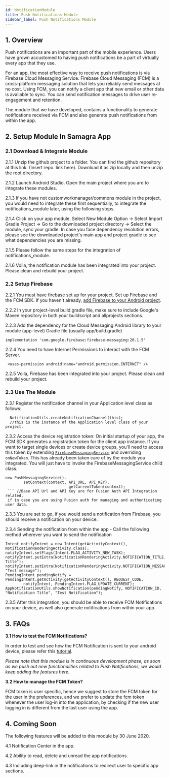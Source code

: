 ```yaml
---
id: NotificationModule
title: Push Notifications Module
sidebar_label: Push Notifications Module
---
```


## 1. Overview

Push notifications are an important part of the mobile experience. Users have grown accustomed to having push notifications be a part of virtually every app that they use. 

For an app, the most effective way to receive push notifications is via Firebase Cloud Messaging Service. Firebase Cloud Messaging (FCM) is a cross-platform messaging solution that lets you reliably send messages at no cost. Using FCM, you can notify a client app that new email or other data is available to sync. You can send notification messages to drive user re-engagement and retention.

The module that we have developed, contains a functionality to generate notifications received via FCM and also generate push notifications from within the app.

## 2. Setup Module In Samagra App

### 2.1 Download & Integrate Module

2.1.1  Unzip the github project to a folder. You can find the github repository at this link. (Insert repo. link here). Download it as zip locally and then unzip the root directory.

2.1.2  Launch Android Studio. Open the main project where you are to integrate these modules. 

2.1.3  If you have not customworkmanager/commons module in the project, you would need to integrate these first sequentially, to integrate the notifications_module later, using the following steps.

2.1.4  Click on your app module. Select New Module Option -> Select Import Gradle Project -> Go to the downloaded project directory -> Select the module, sync your gradle. In case you face dependency resolution errors, please see the downloaded project's main app and project gradle to see what dependencies you are missing.

2.1.5  Please follow the same steps for the integration of notifications_module.

2.1.6 Voila, the notification module has been integrated into your project. Please clean and rebuild your project.

### 2.2 Setup Firebase

2.2.1  You must have firebase set up for your project. Set up Firebase and the FCM SDK. If you haven't already, [add Firebase to your Android project](https://firebase.google.com/docs/android/setup).

2.2.2  In your project-level build.gradle file, make sure to include Google's Maven repository in both your buildscript and allprojects sections.

2.2.3  Add the dependency for the Cloud Messaging Android library to your module (app-level) Gradle file (usually app/build.gradle)

```
implementation 'com.google.firebase:firebase-messaging:20.1.5'
```

2.2.4  You need to have Internet Permissions to interact with the FCM Server.
 
```
 <uses-permission android:name="android.permission.INTERNET" />
```

2.2.5  Voila, Firebase has been integrated into your project. Please clean and rebuild your project.


### 2.3 Use The Module

2.3.1  Register the notification channel in your Application level class as follows:
```
  NotificationUtils.createNotificationChannel(this);
  //this is the instance of the Application level class of your project.
```
2.3.2 Access the device registration token: On initial startup of your app, the FCM SDK generates a registration token for the client app instance. If you want to target single devices or create device groups, you'll need to access this token by extending  [`FirebaseMessagingService`](https://firebase.google.com/docs/reference/android/com/google/firebase/messaging/FirebaseMessagingService)  and overriding  `onNewToken`. This has already been taken care of by the module you integrated. You will just have to invoke the FirebaseMessagingService child class.
``` 
new PushMessagingService().
		setContext(context, API_URL, API_KEY).	
							getCurrentToken(context);
 ``` //Base API Url and API Key are for Fusion Auth API Integration related,
 if in case you are using Fusion auth for managing and authenticating user data.
```

2.3.3  You are set to go, if you would send a notification from Firebase, you should receive a notification on your device. 

2.3.4  Sending the notification from within the app - Call the following method wherever you want to send the notification

```
Intent notifyIntent = new Intent(getActivityContext(), NotificationRenderingActivity.class);  
notifyIntent.setFlags(Intent.FLAG_ACTIVITY_NEW_TASK);  
notifyIntent.putExtra(NotificationRenderingActivity.NOTIFICATION_TITLE,"Notification Title");  
notifyIntent.putExtra(NotificationRenderingActivity.NOTIFICATION_MESSAGE, "Test message");   
PendingIntent pendingNotify = PendingIntent.getActivity(getActivityContext(), REQUEST_CODE,  
        notifyIntent, PendingIntent.FLAG_UPDATE_CURRENT);  
AppNotificationUtils.showNotification(pendingNotify, NOTIFICATION_ID, "Notification Title", "Test Notification");
```

2.3.5  After this integration, you should be able to receive FCM Notifications on your device, as well also generate notifications from within your app. 


## 3. FAQs

**3.1 How to test the FCM Notifications?**

In order to test and see how the FCM Notification is sent to your android device, please refer this [tutorial](https://firebase.google.com/docs/cloud-messaging/android/first-message).

*Please note that this module is in continuous development phase, as soon as we push out new functionalities related to Push Notifications, we would keep adding the features here.*

**3.2 How to manage the FCM Token?**

FCM token is user specific, hence we suggest to store the FCM token for the user in the preferences, and we prefer to update the fcm token whenever the user log-in into the application, by checking if the new user logging in is different from the last user using the app.

## 4. Coming Soon

The following features will be added to this module by 30 June 2020.

4.1 Notification Center in the app.

4.2 Ability to read, delete and unread the app notifications.

4.3 Including deep-link in the notifications to redirect user to specific app sections.
